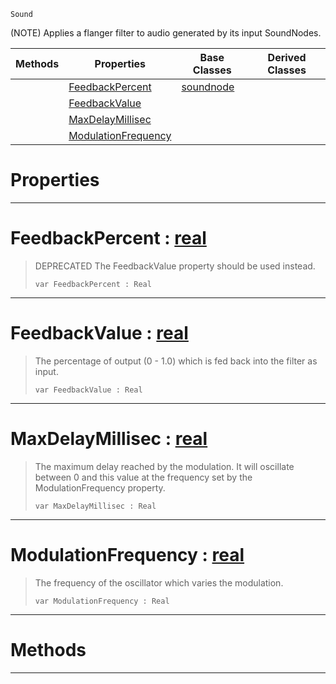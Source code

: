  `Sound`

(NOTE) Applies a flanger filter to audio generated by its input SoundNodes.

|Methods|Properties|Base Classes|Derived Classes|
|---|---|---|---|
| |[ FeedbackPercent](https://plasmaengine.github.io/PlasmaDocs/Plasma1/C++/code_reference/class_reference/flangernode.markdown#feedbackpercent-plasma-eng)|[soundnode](https://plasmaengine.github.io/PlasmaDocs/Plasma1/C++/code_reference/class_reference/soundnode.markdown)| |
| |[ FeedbackValue](https://plasmaengine.github.io/PlasmaDocs/Plasma1/C++/code_reference/class_reference/flangernode.markdown#feedbackvalue-plasma-engin)| | |
| |[ MaxDelayMillisec](https://plasmaengine.github.io/PlasmaDocs/Plasma1/C++/code_reference/class_reference/flangernode.markdown#maxdelaymillisec-plasma-en)| | |
| |[ ModulationFrequency](https://plasmaengine.github.io/PlasmaDocs/Plasma1/C++/code_reference/class_reference/flangernode.markdown#modulationfrequency-plasma)| | |


 #  Properties


---  
 #  FeedbackPercent : [real](https://plasmaengine.github.io/PlasmaDocs/Plasma1/C++/code_reference/lightning_base_types/real.markdown)

> DEPRECATED The FeedbackValue property should be used instead.
> ``` lang=cpp, name=Lightning
> var FeedbackPercent : Real


---  
 #  FeedbackValue : [real](https://plasmaengine.github.io/PlasmaDocs/Plasma1/C++/code_reference/lightning_base_types/real.markdown)

> The percentage of output (0 - 1.0) which is fed back into the filter as input.
> ``` lang=cpp, name=Lightning
> var FeedbackValue : Real


---  
 #  MaxDelayMillisec : [real](https://plasmaengine.github.io/PlasmaDocs/Plasma1/C++/code_reference/lightning_base_types/real.markdown)

> The maximum delay reached by the modulation. It will oscillate between 0 and this value at the frequency set by the ModulationFrequency property.
> ``` lang=cpp, name=Lightning
> var MaxDelayMillisec : Real


---  
 #  ModulationFrequency : [real](https://plasmaengine.github.io/PlasmaDocs/Plasma1/C++/code_reference/lightning_base_types/real.markdown)

> The frequency of the oscillator which varies the modulation.
> ``` lang=cpp, name=Lightning
> var ModulationFrequency : Real


---  
 #  Methods


---  
 

 